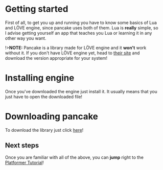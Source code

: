 # Getting started

First of all, to get you up and running you have to know some basics of Lua and LÖVE engine, since pancake uses both of them. Lua is **really** simple, so I advise getting yourself an app that teaches you Lua or learning it in any other way you want.

!>**NOTE:** Pancake is a library made for LÖVE engine and it **won't** work without it. If you don't have LÖVE engine yet, head to [their site](https://love2d.org/) and download the version appropriate for your system!

# Installing engine

Once you've downloaded the engine just install it. It usually means that you just have to open the downloaded file!

# Downloading pancake

To download the library just click [here](https://github.com/pancake-library/pancake/archive/master.zip)!

## Next steps

Once you are familiar with all of the above, you can **jump** right to the [Platformer Tutorial](http://mightypancake.games/#/tutorials/platformer)!

